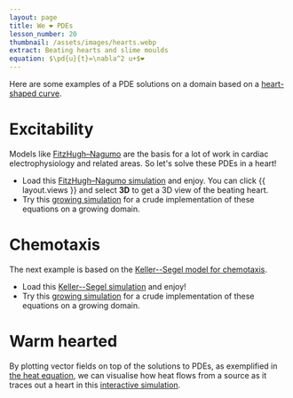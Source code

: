 ```yaml
---
layout: page
title: We ❤️ PDEs
lesson_number: 20
thumbnail: /assets/images/hearts.webp
extract: Beating hearts and slime moulds
equation: $\pd{u}{t}=\nabla^2 u+$❤️
---
```

Here are some examples of a PDE solutions on a domain based on a [heart-shaped curve](https://mathworld.wolfram.com/HeartCurve.html). 

# Excitability

Models like [FitzHugh–Nagumo](/mathematical-biology/fitzhugh-nagumo) are the basis for a lot of work in cardiac electrophysiology and related areas. So let's solve these PDEs in a heart!

* Load this [FitzHugh–Nagumo simulation](/sim/?preset=FHNBeatingHeart) and enjoy. You can click {{ layout.views }} and select **3D** to get a 3D view of the beating heart. 
* Try this [growing simulation](/sim/?preset=FHNGrowingHeart) for a crude implementation of these equations on a growing domain.

# Chemotaxis

The next example is based on the [Keller--Segel model for chemotaxis](/mathematical-biology/keller-segel). 

* Load this [Keller--Segel simulation](/sim/?preset=KellerSegelHeart) and enjoy! 
* Try this [growing simulation](/sim/?preset=KellerSegelGrowingHeart) for a crude implementation of these equations on a growing domain.

# Warm hearted

By plotting vector fields on top of the solutions to PDEs, as exemplified in [the heat equation](/basic-pdes/heat-equation), we can visualise how heat flows from a source as it traces out a heart in this [interactive simulation](/sim/?preset=heatHeart).
